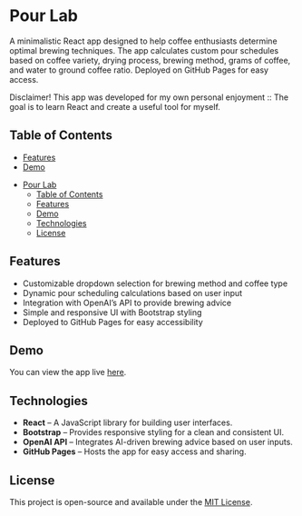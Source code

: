 # Pour Lab

A minimalistic React app designed to help coffee enthusiasts determine optimal brewing techniques. The app calculates custom pour schedules based on coffee variety, drying process, brewing method, grams of coffee, and water to ground coffee ratio. Deployed on GitHub Pages for easy access.

Disclaimer! This app was developed for my own personal enjoyment :: 
The goal is to learn React and create a useful tool for myself.  

## Table of Contents

- [Features](#features)
- [Demo](#demo)
<!-- - [Installation](#installation) -->
<!-- - [Usage](#usage) -->
<!-- - [Environment Variables](#environment-variables) -->
<!-- - [Deployment](#deployment) -->
- [Pour Lab](#pour-lab)
  - [Table of Contents](#table-of-contents)
  - [Features](#features)
  - [Demo](#demo)
  - [Technologies](#technologies)
  - [License](#license)

## Features

- Customizable dropdown selection for brewing method and coffee type
- Dynamic pour scheduling calculations based on user input
- Integration with OpenAI’s API to provide brewing advice
- Simple and responsive UI with Bootstrap styling
- Deployed to GitHub Pages for easy accessibility

## Demo

You can view the app live [here](https://nosarabs.github.io/pour-lab-app).

## Technologies

- **React** – A JavaScript library for building user interfaces.
- **Bootstrap** – Provides responsive styling for a clean and consistent UI.
- **OpenAI API** – Integrates AI-driven brewing advice based on user inputs.
- **GitHub Pages** – Hosts the app for easy access and sharing.

## License

This project is open-source and available under the [MIT License](LICENSE).

